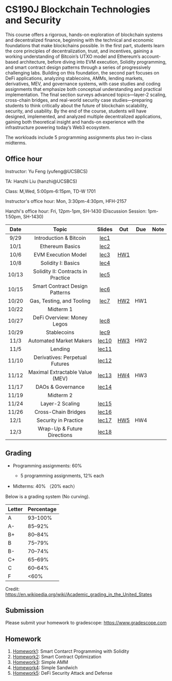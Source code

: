 # CS190J Blockchain Technologies and Security

This course offers a rigorous, hands-on exploration of blockchain systems and decentralized finance, beginning with the technical and economic foundations that make blockchains possible. In the first part, students learn the core principles of decentralization, trust, and incentives, gaining a working understanding of Bitcoin’s UTXO model and Ethereum’s account-based architecture, before diving into EVM execution, Solidity programming, and smart contract design patterns through a series of progressively challenging labs. Building on this foundation, the second part focuses on DeFi applications, analyzing stablecoins, AMMs, lending markets, derivatives, MEV, and governance systems, with case studies and coding assignments that emphasize both conceptual understanding and practical implementation. The final section surveys advanced topics—layer-2 scaling, cross-chain bridges, and real-world security case studies—preparing students to think critically about the future of blockchain scalability, security, and usability. By the end of the course, students will have designed, implemented, and analyzed multiple decentralized applications, gaining both theoretical insight and hands-on experience with the infrastructure powering today’s Web3 ecosystem.


The workloads include 5 programming assignments plus two in-class midterms.

## Office hour

Instructor: Yu Feng (yufeng@UCSBCS)

TA: Hanzhi Liu (hanzhi@UCSBCS)

Class: M,Wed, 5:00pm-6:15pm, TD-W 1701

Instructor's office hour: Mon, 3:30pm-4:30pm, HFH-2157

Hanzhi's office hour: Fri, 12pm-1pm, SH-1430 (Discussion Session: 1pm-1:50pm, SH-1430)


| Date  | Topic                                         | Slides | Out | Due | Note
|:-----:|:---------------------------------------------:|:------:|:---:|:---:|:---:|
| 9/29  | Introduction & Bitcoin                                |  [lec1](lectures/lecture1.pdf)      |     |     |     |
| 10/1  | Ethereum Basics                        |  [lec2](#)      |     |     |     |
| 10/6  | EVM Execution Model |  [lec3](#)      | [HW1](#) |     |    |
| 10/8  | Solidity I: Basics |  [lec4](#)    |  |     |   |
| 10/13  | Solidity II: Contracts in Practice |  [lec5](#)   |     |     |  |
| 10/15 | Smart Contract Design Patterns |  [lec6](#)    |   |     |  |
| 10/20 |  Gas, Testing, and Tooling      |  [lec7](#)     | [HW2](#) |  HW1   |  |
| 10/22 |  Midterm 1                  |    |  |     |  |
| 10/27 |  DeFi Overview: Money Legos  |  [lec8](#)  |     | |  |
| 10/29 | Stablecoins     | [lec9](#) |    |     |  |
| 11/3 | Automated Market Makers            | [lec10](#)        | [HW3](#) | HW2 | |
| 11/5 | Lending    |  [lec11](#)       |  |  |  |
| 11/10  | Derivatives: Perpetual Futures                      |  [lec12](#)                      |  |        | |
| 11/12  |  Maximal Extractable Value (MEV)   | [lec13](#)        | [HW4](#) |  HW3   |  |
| 11/17  | DAOs & Governance |   [lec14](#)     |  |  | |
| 11/19  | Midterm 2 |       |     |     | |
| 11/24 | Layer-2 Scaling                       |  [lec15](#)        |  |   | |
| 11/26 | Cross-Chain Bridges        |     [lec16](#)   |     |  |  |
| 12/1 | Security in Practice  |    [lec17](#)      |  [HW5](#)   | HW4 | |
| 12/3  | Wrap-Up & Future Directions |     [lec18](#)    |     |    | |

## Grading

- Programming assignments: 60%
  - 5 programming assignments, 12% each

- Midterms: 40% （20% each）


Below is a grading system (No curving).

| Letter | Percentage |
| ------ | ---------- |
| A      | 93–100%    |
| A-     | 85–92%     |
| B+     | 80–84%     |
| B      | 75–79%     |
| B-     | 70–74%     |
| C+     | 65–69%     |
| C      | 60–64%     |
| F      | <60%       |

Credit: https://en.wikipedia.org/wiki/Academic_grading_in_the_United_States

## Submission

Please submit your homework to gradescope: https://www.gradescope.com

## Homework

1. [Homework1](#): Smart Contarct Programming with Solidity
2. [Homework2](#): Smart Contract Optimization
3. [Homework3](#): Simple AMM
4. [Homework4](#): Simple Sandwich
5. [Homework5](#): DeFi Security Attack and Defense



